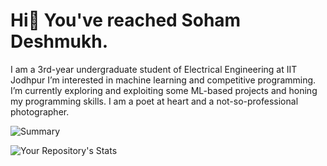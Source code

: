 # Hi👋 You've reached Soham Deshmukh.

I am a 3rd-year undergraduate student of Electrical Engineering at IIT Jodhpur
I’m interested in machine learning and competitive programming.
I’m currently exploring and exploiting some ML-based projects and honing my programming skills.
I am a poet at heart and a not-so-professional photographer.

![Summary](https://github-profile-summary-cards.vercel.app/api/cards/profile-details?username=SohamD34)

![Your Repository's Stats](https://github-readme-stats.vercel.app/api?username=SohamD34&show_icons=true)
